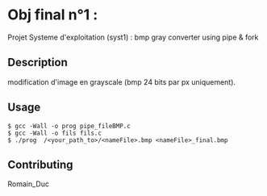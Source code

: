 # Obj final n°1 : 

Projet Systeme d'exploitation (syst1) : bmp gray converter using pipe & fork

## Description

modification d'image en grayscale (bmp 24 bits par px uniquement).

## Usage

```
$ gcc -Wall -o prog pipe_fileBMP.c
$ gcc -Wall -o fils fils.c
$ ./prog  /<your_path_to>/<nameFile>.bmp <nameFile>_final.bmp
```

## Contributing

Romain_Duc

